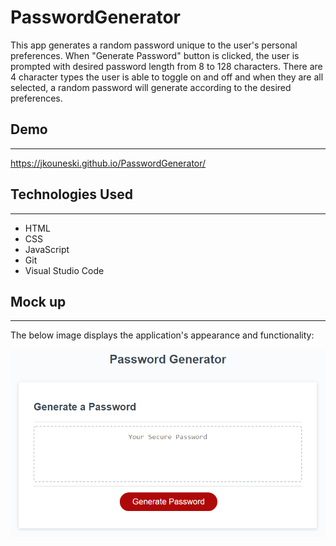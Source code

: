 # PasswordGenerator
This app generates a random password unique to the user's personal preferences. When "Generate Password" button is clicked, the user is prompted with desired password length from 8 to 128 characters. There are 4 character types the user is able to toggle on and off and when they are all selected, a random password will generate according to the desired preferences. 

## Demo
---
https://jkouneski.github.io/PasswordGenerator/



## Technologies Used
---
* HTML
* CSS
* JavaScript
* Git
* Visual Studio Code

## Mock up
---

The below image displays the application's appearance and functionality:

![The Password Generator application displays a red button to "Generate Password".](./Develop/03-javascript-homework-demo.png)



